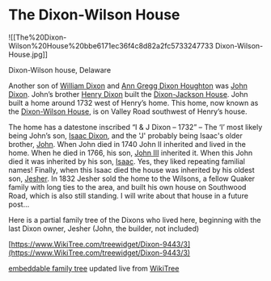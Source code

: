 # The Dixon-Wilson House

![[The%20Dixon-Wilson%20House%20bbe6171ec36f4c8d82a2fc5733247733 Dixon-Wilson-House.jpg]]

Dixon-Wilson house, Delaware

Another son of [William Dixon](https://www.wikitree.com/wiki/Dixon-357) and [Ann Gregg Dixon Houghton](https://www.wikitree.com/wiki/Gregg-34) was [John Dixon](https://www.wikitree.com/wiki/Dixon-350). John’s brother [Henry Dixon](https://www.wikitree.com/wiki/Dixon-348) built the [Dixon-Jackson House](https://thedixons.net/dixon-jackson-house/). John built a home around 1732 west of Henry’s home. This home, now known as the [Dixon-Wilson House](http://mchhistory.blogspot.com/2011/06/dixon-wilson-house.html), is on Valley Road southwest of Henry’s house.

The home has a datestone inscribed “I & J Dixon – 1732” – The ‘I’ most likely being John’s son, [Isaac Dixon](https://www.wikitree.com/wiki/Dixon-1159), and the 'J' probably being Isaac's older brother, [John](https://www.wikitree.com/wiki/Dixon-1156). When John died in 1740 John II inherited and lived in the home. When he died in 1766, his son, [John III](https://www.wikitree.com/wiki/Dixon-9439) inherited it. When this John died it was inherited by his son, [Isaac](https://www.wikitree.com/wiki/Dixon-9441). Yes, they liked repeating familial names! Finally, when this Isaac died the house was inherited by his oldest son, [Jesher](https://www.wikitree.com/wiki/Dixon-9443). In 1832 Jesher sold the home to the Wilsons, a fellow Quaker family with long ties to the area, and built his own house on Southwood Road, which is also still standing. I will write about that house in a future post…

Here is a partial family tree of the Dixons who lived here, beginning with the last Dixon owner, Jesher (John, the builder, not included)

[https://www.WikiTree.com/treewidget/Dixon-9443/3](https://www.WikiTree.com/treewidget/Dixon-9443/3)

[embeddable family tree](https://www.wikitree.com/about/family-tree-widgets.html) updated live from [WikiTree](https://www.wikitree.com/)